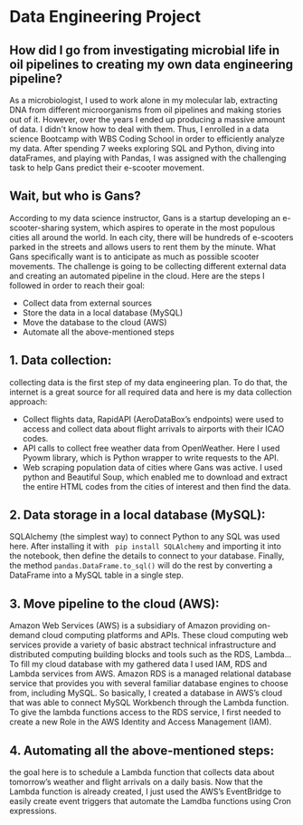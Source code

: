 # Data Engineering Project

## How did I go from investigating microbial life in oil pipelines to creating my own data engineering pipeline?


As a microbiologist, I used to work alone in my molecular lab, extracting DNA from different microorganisms from oil pipelines and making stories out of it. However, over the years I ended up producing a massive amount of data. I didn't know how to deal with them. Thus, I enrolled in a data science Bootcamp with WBS Coding School in order to efficiently analyze my data.
After spending 7 weeks exploring SQL and Python, diving into dataFrames, and playing with Pandas, I was assigned with the challenging task to help Gans predict their e-scooter movement.

## Wait, but who is Gans?
According to my data science instructor, Gans is a startup developing an e-scooter-sharing system, which aspires to operate in the most populous cities all around the world. In each city, there will be hundreds of e-scooters parked in the streets and allows users to rent them by the minute.
What Gans specifically want is to anticipate as much as possible scooter movements. The challenge is going to be collecting different external data and creating an automated pipeline in the cloud. Here are the steps I followed in order to reach their goal:

-	Collect data from external sources
-	Store the data in a local database (MySQL)
-	Move the database to the cloud (AWS)
-	Automate all the above-mentioned steps
 
## 1.	Data collection:
 collecting data is the first step of my data engineering plan. To do that, the internet is a great source for all required data and here is my data collection approach:
- Collect flights data, RapidAPI (AeroDataBox’s endpoints) were used to access and collect data about flight arrivals to airports with their ICAO codes.
- API calls to collect free weather data from OpenWeather. Here I used Pyowm library, which is Python wrapper to write requests to the API.
- Web scraping population data of cities where Gans was active. I used python and Beautiful Soup, which enabled me to download and extract the entire HTML codes from the cities of interest and then find the data.
 
## 2.	Data storage in a local database (MySQL):
 SQLAlchemy (the simplest way) to connect Python to any SQL was used here. After installing it with 	` pip install SQLAlchemy` and importing it into the notebook, then define the details to connect to your database. Finally, the method `pandas.DataFrame.to_sql()` will do the rest by converting a DataFrame into a MySQL table in a single step.

## 3.	Move pipeline to the cloud (AWS):
 Amazon Web Services (AWS) is a subsidiary of Amazon providing on-demand cloud computing platforms and APIs. These cloud computing web services provide a variety of basic abstract technical infrastructure and distributed computing building blocks and tools such as the RDS, Lambda...
To fill my cloud database with my gathered data I used IAM, RDS and Lambda services from AWS.
Amazon RDS is a managed relational database service that provides you with several familiar database engines to choose from, including MySQL. So basically, I created a database in AWS’s cloud that was able to connect MySQL Workbench through the Lambda function. To give the lambda functions access to the RDS service, I first needed to create a new Role in the AWS Identity and Access Management (IAM).

## 4.	Automating all the above-mentioned steps:
 the goal here is to schedule a Lambda function that collects data about tomorrow’s weather and flight arrivals on a daily basis. Now that the Lambda function is already created, I just used the AWS’s EventBridge to easily create event triggers that automate the Lamdba functions using Cron expressions.

